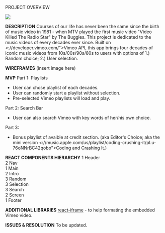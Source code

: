 PROJECT OVERVIEW 


![](https://media.giphy.com/media/8fRy4tyMSAZEs/giphy.gif)


**DESCRIPTION**
      Courses of our life has never been the same since the birth of music video in 1981 - when MTV played the first music video "Video Killed The Radio Star" by The Buggles. This project is dedicated to the music videos of every decades ever since.
      Built on <://developer.vimeo.com/">Vimeo API</a>, this app brings four decades of iconic music videos from 10s/00s/90s/80s to users with options of 1.) Random choice; 2.) User selection. 


      
      
**WIREFRAMES**
  (insert image here)

**MVP**
Part 1: Playlists
  - User can chose playlist of each decades.
  - User can randomly start a playlist without selection.
  - Pre-selected Vimeo playlists will load and play.
  
Part 2: Search Bar
  - User can also search Vimeo with key words of her/his own choice.
 
Part 3: 
  - Bonus playlist of avaible at credit section. 
    (aka Editor's Choice; aka the mini version <://music.apple.com/us/playlist/coding-crushing-it/pl.u-76oNNrBC42qobo">Coding and Crashing It</a>.)
  
      

**REACT COMPONENTS HIERARCHY**
  1 Header <br />
        2 Nav<br />
  1 Main<br />
        2 Intro<br />
              3 Random<br />
              3 Selection<br />
              3 Search<br />
        2 Screen<br />
  1 Footer<br />
  

**ADDITIONAL LIBRARIES**
<a href="//github.com/svenanders/react-iframe">react-iframe</a> - to help formating the embedded Vimeo video. 

**ISSUES & RESOLUTION**
To be updated.
